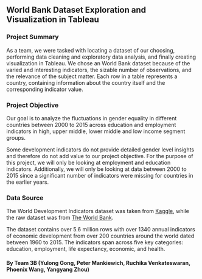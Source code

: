 ## World Bank Dataset Exploration and Visualization in Tableau

### Project Summary
As a team, we were tasked with locating a dataset of our choosing, performing data cleaning and exploratory data analysis, and finally creating visualization in Tableau. We chose an World Bank dataset because of the varied and interesting indicators, the sizable number of observations, and the relevance of the subject matter. Each row in a table represents a country, containing information about the country itself and the corresponding indicator value.

### Project Objective
Our goal is to analyze the fluctuations in gender equality in different countries between 2000 to 2015 across education and employment indicators in high, upper middle, lower middle and low income segment groups. 

Some development indicators do not provide detailed gender level insights and therefore do not add value to our project objective. For the purpose of this project, we will only be looking at employment and education indicators. Additionally, we will only be looking at data between 2000 to 2015 since a significant number of indicators were missing for countries in the earlier years.

### Data Source
The World Development Indicators dataset was taken from [Kaggle](https://www.kaggle.com/worldbank/world-development-indicators), while the raw dataset was from [The World Bank](https://datacatalog.worldbank.org/dataset/world-development-indicators).

The dataset contains over 5.6 million rows with over 1340 annual indicators of economic development from over 200 countries around the world dated between 1960 to 2015. The indicators span across five key categories: education, employment, life expectancy, economic, and health.

#### By Team 3B (Yulong Gong, Peter Mankiewich, Ruchika Venkateswaran, Phoenix Wang, Yangyang Zhou)
